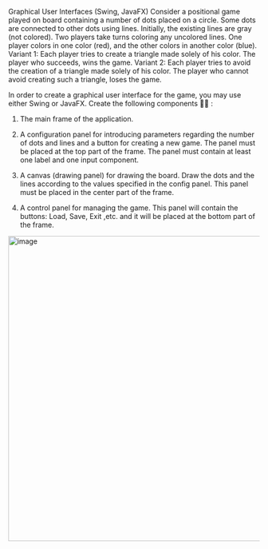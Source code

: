 Graphical User Interfaces (Swing, JavaFX)
Consider a positional game played on board containing a number of dots placed on a circle. Some dots are connected to other dots using lines. Initially, the existing lines are gray (not colored).
Two players take turns coloring any uncolored lines. One player colors in one color (red), and the other colors in another color (blue).
Variant 1: Each player tries to create a triangle made solely of his color. The player who succeeds, wins the game.
Variant 2: Each player tries to avoid the creation of a triangle made solely of his color. The player who cannot avoid creating such a triangle, loses the game.

In order to create a graphical user interface for the game, you may use either Swing or JavaFX.
Create the following components :polar_bear: :

  1. The main frame of the application.
  
  2. A configuration panel for introducing parameters regarding the number of dots and lines and a button for creating a new game. The panel must be placed at the top      part of the frame. The panel must contain at least one label and one input component.
  3. A canvas (drawing panel) for drawing the board. Draw the dots and the lines according to the values specified in the config panel. This panel must be placed in        the center part of the frame.
  4. A control panel for managing the game. This panel will contain the buttons: Load, Save, Exit ,etc. and it will be placed at the bottom part of the frame.

<img width="611" alt="image" src="https://user-images.githubusercontent.com/65017893/228250180-0597326f-069b-4d81-be72-391bb3a07f29.png">
